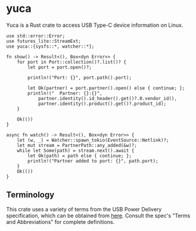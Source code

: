 # yuca

Yuca is a Rust crate to access USB Type-C device information on Linux.

```rust,no_run
use std::error::Error;
use futures_lite::StreamExt;
use yuca::{sysfs::*, watcher::*};

fn show() -> Result<(), Box<dyn Error>> {
    for port in Port::collection()?.list()? {
        let port = port.open()?;

        println!("Port: {}", port.path().port);

        let Ok(partner) = port.partner().open() else { continue; };
        println!("  Partner: {}:{}",
            partner.identity().id_header().get()?.0.vendor_id(),
            partner.identity().product().get()?.product_id);
    }

    Ok(())
}

async fn watch() -> Result<(), Box<dyn Error>> {
    let (w, _) = Watcher::spawn_tokio(EventSource::Netlink)?;
    let mut stream = PartnerPath::any_added(&w)?;
    while let Some(path) = stream.next().await {
        let Ok(path) = path else { continue; };
        println!("Partner added to port: {}", path.port);
    }
    Ok(())
}
```

## Terminology

This crate uses a variety of terms from the USB Power Delivery specification,
which can be obtained from [here](https://www.usb.org/document-library/usb-power-delivery).
Consult the spec's "Terms and Abbreviations" for complete definitions.
